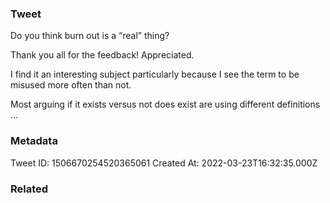 ### Tweet
Do you think burn out is a “real” thing?

Thank you all for the feedback! Appreciated.

I find it an interesting subject particularly because I see the term to be misused more often than not. 

Most arguing if it exists versus not does exist are using different definitions …

### Metadata
Tweet ID: 1506670254520365061
Created At: 2022-03-23T16:32:35.000Z

### Related

